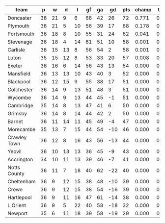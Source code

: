 |     team     | p  | w  | d  | l  | gf | ga | gd  | pts | champ | top2  | top3  | top4  |  5-7  | bot4  | bot3  | bot2  |
|--------------|----|----|----|----|----|----|-----|-----|-------|-------|-------|-------|-------|-------|-------|-------|
| Doncaster    | 36 | 21 |  9 |  6 | 68 | 42 |  26 |  72 | 0.771 | 0.948 | 0.989 | 0.999 | 0.001 | 0.000 | 0.000 | 0.000|
| Plymouth     | 36 | 21 |  5 | 10 | 56 | 39 |  17 |  68 | 0.178 | 0.694 | 0.903 | 0.975 | 0.025 | 0.000 | 0.000 | 0.000|
| Portsmouth   | 36 | 18 |  8 | 10 | 55 | 31 |  24 |  62 | 0.041 | 0.250 | 0.618 | 0.838 | 0.151 | 0.000 | 0.000 | 0.000|
| Stevenage    | 36 | 18 |  4 | 14 | 61 | 51 |  10 |  58 | 0.001 | 0.012 | 0.077 | 0.210 | 0.544 | 0.000 | 0.000 | 0.000|
| Carlisle     | 36 | 15 | 13 |  8 | 56 | 54 |   2 |  58 | 0.001 | 0.013 | 0.080 | 0.232 | 0.528 | 0.000 | 0.000 | 0.000|
| Luton        | 35 | 15 | 12 |  8 | 53 | 33 |  20 |  57 | 0.008 | 0.081 | 0.304 | 0.596 | 0.340 | 0.000 | 0.000 | 0.000|
| Exeter       | 36 | 16 |  6 | 14 | 56 | 43 |  13 |  54 | 0.000 | 0.002 | 0.014 | 0.068 | 0.429 | 0.000 | 0.000 | 0.000|
| Mansfield    | 36 | 13 | 13 | 10 | 43 | 40 |   3 |  52 | 0.000 | 0.000 | 0.001 | 0.006 | 0.090 | 0.000 | 0.000 | 0.000|
| Blackpool    | 36 | 12 | 15 |  9 | 55 | 38 |  17 |  51 | 0.000 | 0.000 | 0.008 | 0.039 | 0.305 | 0.000 | 0.000 | 0.000|
| Colchester   | 36 | 14 |  9 | 13 | 51 | 48 |   3 |  51 | 0.000 | 0.000 | 0.001 | 0.006 | 0.109 | 0.000 | 0.000 | 0.000|
| Wycombe      | 36 | 14 |  9 | 13 | 44 | 45 |  -1 |  51 | 0.000 | 0.000 | 0.003 | 0.016 | 0.219 | 0.000 | 0.000 | 0.000|
| Cambridge    | 35 | 14 |  8 | 13 | 47 | 41 |   6 |  50 | 0.000 | 0.000 | 0.004 | 0.015 | 0.188 | 0.000 | 0.000 | 0.000|
| Grimsby      | 36 | 14 |  8 | 14 | 44 | 42 |   2 |  50 | 0.000 | 0.000 | 0.000 | 0.001 | 0.043 | 0.000 | 0.000 | 0.000|
| Barnet       | 36 | 11 | 14 | 11 | 45 | 49 |  -4 |  47 | 0.000 | 0.000 | 0.000 | 0.000 | 0.011 | 0.009 | 0.002 | 0.000|
| Morecambe    | 35 | 13 |  7 | 15 | 44 | 54 | -10 |  46 | 0.000 | 0.000 | 0.000 | 0.000 | 0.011 | 0.011 | 0.003 | 0.001|
| Crawley Town | 36 | 12 |  8 | 16 | 43 | 56 | -13 |  44 | 0.000 | 0.000 | 0.000 | 0.000 | 0.002 | 0.043 | 0.012 | 0.003|
| Yeovil       | 36 | 10 | 13 | 13 | 36 | 45 |  -9 |  43 | 0.000 | 0.000 | 0.000 | 0.000 | 0.000 | 0.088 | 0.031 | 0.005|
| Accrington   | 34 | 10 | 11 | 13 | 39 | 46 |  -7 |  41 | 0.000 | 0.000 | 0.000 | 0.000 | 0.004 | 0.037 | 0.014 | 0.004|
| Notts County | 36 | 11 |  7 | 18 | 40 | 62 | -22 |  40 | 0.000 | 0.000 | 0.000 | 0.000 | 0.000 | 0.535 | 0.312 | 0.101|
| Cheltenham   | 36 |  9 | 12 | 15 | 38 | 48 | -10 |  39 | 0.000 | 0.000 | 0.000 | 0.000 | 0.000 | 0.386 | 0.202 | 0.050|
| Crewe        | 36 |  9 | 12 | 15 | 38 | 54 | -16 |  39 | 0.000 | 0.000 | 0.000 | 0.000 | 0.000 | 0.368 | 0.193 | 0.057|
| Hartlepool   | 36 |  9 | 11 | 16 | 47 | 61 | -14 |  38 | 0.000 | 0.000 | 0.000 | 0.000 | 0.000 | 0.583 | 0.380 | 0.139|
| L Orient     | 36 |  9 |  5 | 22 | 40 | 58 | -18 |  32 | 0.000 | 0.000 | 0.000 | 0.000 | 0.000 | 0.964 | 0.913 | 0.791|
| Newport      | 35 |  6 | 11 | 18 | 39 | 58 | -19 |  29 | 0.000 | 0.000 | 0.000 | 0.000 | 0.000 | 0.975 | 0.939 | 0.849|
